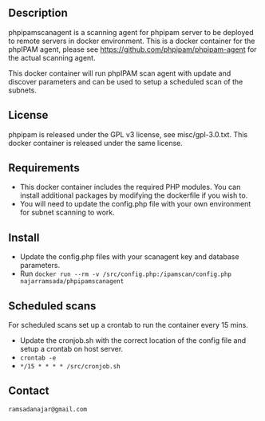 ## Description
phpipamscanagent is a scanning agent for phpipam server to be deployed to remote servers in docker environment.
This is a docker container for the phpIPAM agent, please see https://github.com/phpipam/phpipam-agent for the actual scanning agent.

This docker container will run phpIPAM scan agent with update and discover parameters and can be used to setup a scheduled scan of the subnets.  

## License
phpipam is released under the GPL v3 license, see misc/gpl-3.0.txt.
This docker container is released under the same license.

## Requirements
 - This docker container includes the required PHP modules. You can install additional packages by modifying the dockerfile if    you wish to.
 - You will need to update the config.php file with your own environment for subnet scanning to work.

## Install
 - Update the config.php files with your scanagent key and database parameters.
 - Run `docker run --rm -v /src/config.php:/ipamscan/config.php najarramsada/phpipamscanagent`

## Scheduled scans
For scheduled scans set up a crontab to run the container every 15 mins.
 - Update the cronjob.sh with the correct location of the config file and setup a crontab on host server.
 - `crontab -e`
 - `*/15 * * * * /src/cronjob.sh`

## Contact
`ramsadanajar@gmail.com`
